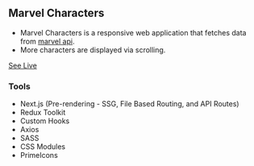 ## Marvel Characters

- Marvel Characters is a responsive web application that fetches data from [marvel api](https://developer.marvel.com).
- More characters are displayed via scrolling.

[See Live](https://marvel-characters-wine.vercel.app)

### Tools

- Next.js (Pre-rendering - SSG, File Based Routing, and API Routes)
- Redux Toolkit
- Custom Hooks
- Axios
- SASS
- CSS Modules
- PrimeIcons
